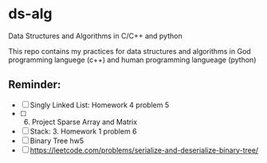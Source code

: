 # ds-alg
Data Structures and Algorithms in C/C++ and python

This repo contains my practices for data structures and algorithms in God programming languege (c++) and human programming langueage (python) 

## Reminder: 

- [ ] Singly Linked List: Homework 4 problem 5
- [ ] 6. Project Sparse Array and Matrix
- [ ] Stack: 3. Homework 1 problem 6
- [ ] Binary Tree hw5
- [ ] https://leetcode.com/problems/serialize-and-deserialize-binary-tree/
